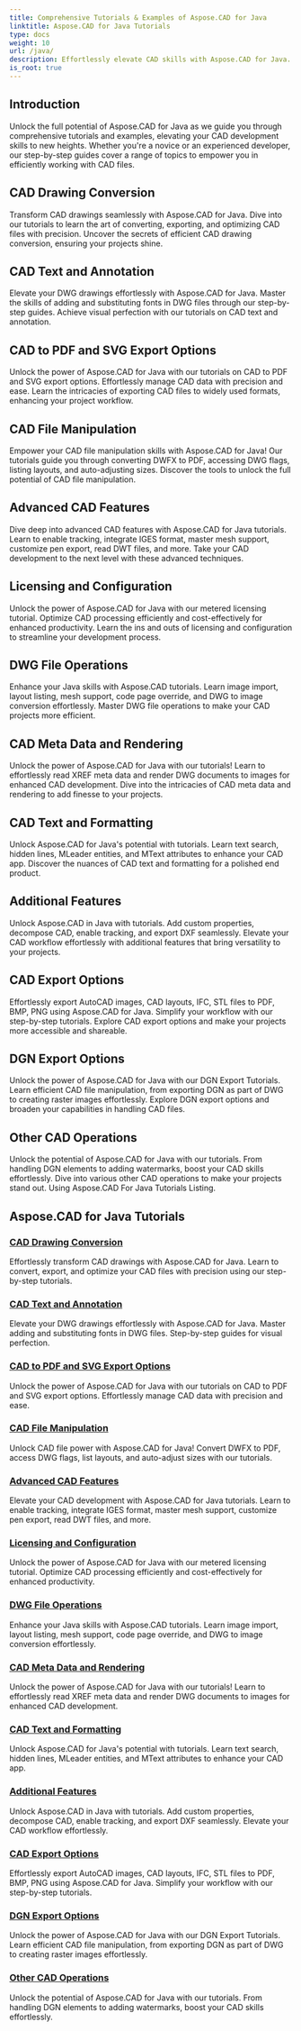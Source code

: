 ```yaml
---
title: Comprehensive Tutorials & Examples of Aspose.CAD for Java
linktitle: Aspose.CAD for Java Tutorials
type: docs
weight: 10
url: /java/
description: Effortlessly elevate CAD skills with Aspose.CAD for Java. Explore tutorials on drawing conversion, text annotation, file manipulation, advanced features, licensing, and more.
is_root: true
---
```


## Introduction

Unlock the full potential of Aspose.CAD for Java as we guide you through comprehensive tutorials and examples, elevating your CAD development skills to new heights. Whether you're a novice or an experienced developer, our step-by-step guides cover a range of topics to empower you in efficiently working with CAD files.

## CAD Drawing Conversion
Transform CAD drawings seamlessly with Aspose.CAD for Java. Dive into our tutorials to learn the art of converting, exporting, and optimizing CAD files with precision. Uncover the secrets of efficient CAD drawing conversion, ensuring your projects shine.

## CAD Text and Annotation
Elevate your DWG drawings effortlessly with Aspose.CAD for Java. Master the skills of adding and substituting fonts in DWG files through our step-by-step guides. Achieve visual perfection with our tutorials on CAD text and annotation.

## CAD to PDF and SVG Export Options
Unlock the power of Aspose.CAD for Java with our tutorials on CAD to PDF and SVG export options. Effortlessly manage CAD data with precision and ease. Learn the intricacies of exporting CAD files to widely used formats, enhancing your project workflow.

## CAD File Manipulation
Empower your CAD file manipulation skills with Aspose.CAD for Java! Our tutorials guide you through converting DWFX to PDF, accessing DWG flags, listing layouts, and auto-adjusting sizes. Discover the tools to unlock the full potential of CAD file manipulation.

## Advanced CAD Features
Dive deep into advanced CAD features with Aspose.CAD for Java tutorials. Learn to enable tracking, integrate IGES format, master mesh support, customize pen export, read DWT files, and more. Take your CAD development to the next level with these advanced techniques.

## Licensing and Configuration
Unlock the power of Aspose.CAD for Java with our metered licensing tutorial. Optimize CAD processing efficiently and cost-effectively for enhanced productivity. Learn the ins and outs of licensing and configuration to streamline your development process.

## DWG File Operations
Enhance your Java skills with Aspose.CAD tutorials. Learn image import, layout listing, mesh support, code page override, and DWG to image conversion effortlessly. Master DWG file operations to make your CAD projects more efficient.

## CAD Meta Data and Rendering
Unlock the power of Aspose.CAD for Java with our tutorials! Learn to effortlessly read XREF meta data and render DWG documents to images for enhanced CAD development. Dive into the intricacies of CAD meta data and rendering to add finesse to your projects.

## CAD Text and Formatting
Unlock Aspose.CAD for Java's potential with tutorials. Learn text search, hidden lines, MLeader entities, and MText attributes to enhance your CAD app. Discover the nuances of CAD text and formatting for a polished end product.

## Additional Features
Unlock Aspose.CAD in Java with tutorials. Add custom properties, decompose CAD, enable tracking, and export DXF seamlessly. Elevate your CAD workflow effortlessly with additional features that bring versatility to your projects.

## CAD Export Options
Effortlessly export AutoCAD images, CAD layouts, IFC, STL files to PDF, BMP, PNG using Aspose.CAD for Java. Simplify your workflow with our step-by-step tutorials. Explore CAD export options and make your projects more accessible and shareable.

## DGN Export Options
Unlock the power of Aspose.CAD for Java with our DGN Export Tutorials. Learn efficient CAD file manipulation, from exporting DGN as part of DWG to creating raster images effortlessly. Explore DGN export options and broaden your capabilities in handling CAD files.

## Other CAD Operations
Unlock the potential of Aspose.CAD for Java with our tutorials. From handling DGN elements to adding watermarks, boost your CAD skills effortlessly. Dive into various other CAD operations to make your projects stand out. Using Aspose.CAD For Java Tutorials Listing.
## Aspose.CAD for Java Tutorials
### [CAD Drawing Conversion](./cad-drawing-conversion/)
Effortlessly transform CAD drawings with Aspose.CAD for Java. Learn to convert, export, and optimize your CAD files with precision using our step-by-step tutorials.
### [CAD Text and Annotation](./cad-text-and-annotation/)
Elevate your DWG drawings effortlessly with Aspose.CAD for Java. Master adding and substituting fonts in DWG files. Step-by-step guides for visual perfection.
### [CAD to PDF and SVG Export Options](./cad-to-pdf-and-svg-export-options/)
Unlock the power of Aspose.CAD for Java with our tutorials on CAD to PDF and SVG export options. Effortlessly manage CAD data with precision and ease.
### [CAD File Manipulation](./cad-file-manipulation/)
Unlock CAD file power with Aspose.CAD for Java! Convert DWFX to PDF, access DWG flags, list layouts, and auto-adjust sizes with our tutorials.
### [Advanced CAD Features](./advanced-cad-features/)
Elevate your CAD development with Aspose.CAD for Java tutorials. Learn to enable tracking, integrate IGES format, master mesh support, customize pen export, read DWT files, and more.
### [Licensing and Configuration](./licensing-and-configuration/)
Unlock the power of Aspose.CAD for Java with our metered licensing tutorial. Optimize CAD processing efficiently and cost-effectively for enhanced productivity.
### [DWG File Operations](./dwg-file-operations/)
Enhance your Java skills with Aspose.CAD tutorials. Learn image import, layout listing, mesh support, code page override, and DWG to image conversion effortlessly.
### [CAD Meta Data and Rendering](./cad-meta-data-and-rendering/)
Unlock the power of Aspose.CAD for Java with our tutorials! Learn to effortlessly read XREF meta data and render DWG documents to images for enhanced CAD development.
### [CAD Text and Formatting](./cad-text-and-formatting/)
Unlock Aspose.CAD for Java's potential with tutorials. Learn text search, hidden lines, MLeader entities, and MText attributes to enhance your CAD app.
### [Additional Features](./additional-features/)
Unlock Aspose.CAD in Java with tutorials. Add custom properties, decompose CAD, enable tracking, and export DXF seamlessly. Elevate your CAD workflow effortlessly.
### [CAD Export Options](./cad-export-options/)
Effortlessly export AutoCAD images, CAD layouts, IFC, STL files to PDF, BMP, PNG using Aspose.CAD for Java. Simplify your workflow with our step-by-step tutorials. 
### [DGN Export Options](./dgn-export-options/)
Unlock the power of Aspose.CAD for Java with our DGN Export Tutorials. Learn efficient CAD file manipulation, from exporting DGN as part of DWG to creating raster images effortlessly.
### [Other CAD Operations](./other-cad-operations/)
Unlock the potential of Aspose.CAD for Java with our tutorials. From handling DGN elements to adding watermarks, boost your CAD skills effortlessly.